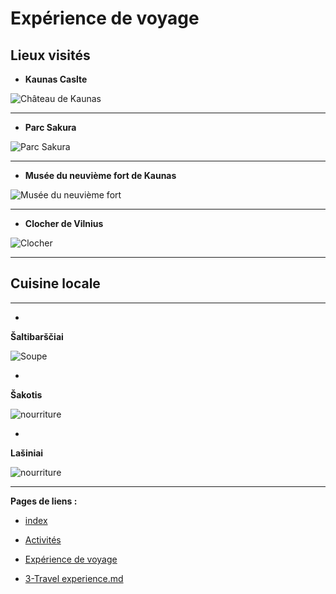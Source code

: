 # Expérience de voyage 

## Lieux visités

* **Kaunas Caslte**


![Château de Kaunas](https://th.bing.com/th/id/R.bb2cb56246471c23cdeef408caf90af2?rik=m4J%2fsX5uGUks0g&pid=ImgRaw&r=0)


******************************************************************************************************************************************************************************************************************************

+ **Parc Sakura**


![Parc Sakura](https://live.staticflickr.com/65535/49793507608_742f63d387_b.jpg)



******************************************************************************************************************************************************************************************************************************

- **Musée du neuvième fort de Kaunas**


![Musée du neuvième fort](https://mediaim.expedia.com/destination/2/881ddb3dff1108c36b24df398bbf504f.jpg)


******************************************************************************************************************************************************************************************************************************

+ **Clocher de Vilnius**

  
![Clocher](https://th.bing.com/th/id/R.b66e6a22c26a9573b88caaa648249a24?rik=lHALDujnDuBHvg&riu=http%3a%2f%2f1.bp.blogspot.com%2f-_DrVDeQNOQo%2fUq8WWAuv2wI%2fAAAAAAAABSc%2fZgntTjUb_Sg%2fs1600%2fVilnius%2bI1.jpg&ehk=2fwfmupU9LDSb8852WKbaj%2bpB70GxeqjhcGgrGncibA%3d&risl=&pid=ImgRaw&r=0)



******************************************************************************************************************************************************************************************************************************
## Cuisine locale 
******************************************************************************************************************************************************

+

**Šaltibarščiai**

![Soupe](https://www.willflyforfood.net/wp-content/uploads/2021/07/lithuanian-food-saltibarsciai.jpg.webp)


-

**Šakotis**


![nourriture](https://www.willflyforfood.net/wp-content/uploads/2021/07/lithuanian-food-sakotis1.jpg.webp)

+

**Lašiniai**


![nourriture](https://www.willflyforfood.net/wp-content/uploads/2021/07/lithuanian-food-lasiniai.jpg.webp)


******************************************************************************************************************************************************


**Pages de liens :**


* [index](index)
  

*  [Activités](2-Activities)
  
  
*  [Expérience de voyage](3-Travel%20experience)

*  [3-Travel experience.md](en)

